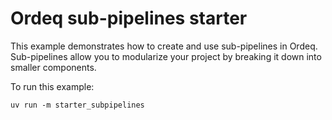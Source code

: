 # Ordeq sub-pipelines starter

This example demonstrates how to create and use sub-pipelines in Ordeq.
Sub-pipelines allow you to modularize your project by breaking it down into smaller components.

To run this example:

```shell
uv run -m starter_subpipelines
```

